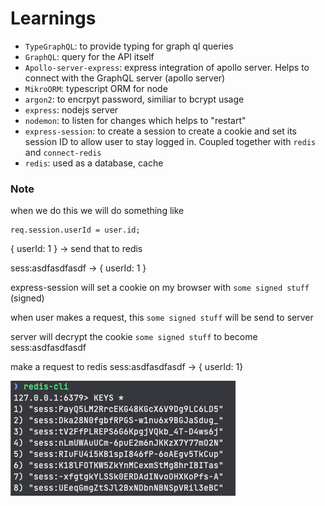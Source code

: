 # Learnings

- `TypeGraphQL`: to provide typing for graph ql queries
- `GraphQL`: query for the API itself
- `Apollo-server-express`: express integration of apollo server. Helps to connect with the GraphQL server (apollo server)
- `MikroORM`: typescript ORM for node
- `argon2`: to encrpyt password, similiar to bcrypt usage
- `express`: nodejs server
- `nodemon`: to listen for changes which helps to "restart"
- `express-session`: to create a session to create a cookie and set its session ID to allow user to stay logged in. Coupled together with `redis` and `connect-redis`
- `redis`: used as a database, cache

### Note

when we do this we will do something like

```
req.session.userId = user.id;
```

{ userId: 1 } -> send that to redis

sess:asdfasdfasdf -> { userId: 1 }

express-session will set a cookie on my browser with `some signed stuff` (signed)

when user makes a request, this `some signed stuff` will be send to server

server will decrypt the cookie
`some signed stuff` to become sess:asdfasdfasdf

make a request to redis
sess:asdfasdfasdf -> { userId: 1}

![](images/REDIS.png)
